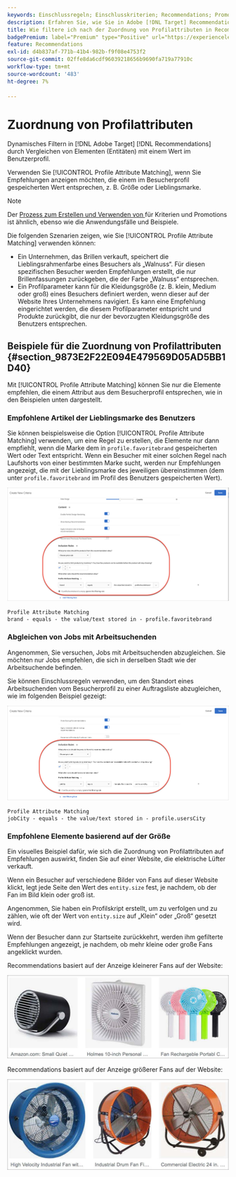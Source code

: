 ```yaml
---
keywords: Einschlussregeln; Einschlusskriterien; Recommendations; Promotion; Promotions; dynamische Filterung; dynamisch; Profilattributübereinstimmung
description: Erfahren Sie, wie Sie in Adobe [!DNL Target] Recommendations dynamisch filtern können, indem Sie Elemente (Entitäten) mit einem Wert im Benutzerprofil vergleichen.
title: Wie filtere ich nach der Zuordnung von Profilattributen in Recommendations-Aktivitäten?
badgePremium: label="Premium" type="Positive" url="https://experienceleague.adobe.com/docs/target/using/introduction/intro.html?lang=en#premium newtab=true" tooltip="Hier finden Sie Informationen zum Lieferumfang von Target Premium."
feature: Recommendations
exl-id: d4b837af-771b-41b4-982b-f9f08e4753f2
source-git-commit: 02ffe8da6cdf96039218656b9690fa719a77910c
workflow-type: tm+mt
source-wordcount: '483'
ht-degree: 7%

---
```


# Zuordnung von Profilattributen

Dynamisches Filtern in [!DNL Adobe Target] [!DNL Recommendations] durch Vergleichen von Elementen (Entitäten) mit einem Wert im Benutzerprofil.

Verwenden Sie [!UICONTROL Profile Attribute Matching], wenn Sie Empfehlungen anzeigen möchten, die einem im Besucherprofil gespeicherten Wert entsprechen, z. B. Größe oder Lieblingsmarke.

>[!NOTE]
>
>Der [Prozess zum Erstellen und Verwenden von ](/help/main/c-recommendations/c-algorithms/use-dynamic-and-static-inclusion-rules.md) für Kriterien und Promotions ist ähnlich, ebenso wie die Anwendungsfälle und Beispiele.

Die folgenden Szenarien zeigen, wie Sie [!UICONTROL Profile Attribute Matching] verwenden können:

* Ein Unternehmen, das Brillen verkauft, speichert die Lieblingsrahmenfarbe eines Besuchers als „Walnuss“. Für diesen spezifischen Besucher werden Empfehlungen erstellt, die nur Brillenfassungen zurückgeben, die der Farbe „Walnuss“ entsprechen.
* Ein Profilparameter kann für die Kleidungsgröße (z. B. klein, Medium oder groß) eines Besuchers definiert werden, wenn dieser auf der Website Ihres Unternehmens navigiert. Es kann eine Empfehlung eingerichtet werden, die diesem Profilparameter entspricht und Produkte zurückgibt, die nur der bevorzugten Kleidungsgröße des Benutzers entsprechen.

## Beispiele für die Zuordnung von Profilattributen {#section_9873E2F22E094E479569D05AD5BB1D40}

Mit [!UICONTROL Profile Attribute Matching] können Sie nur die Elemente empfehlen, die einem Attribut aus dem Besucherprofil entsprechen, wie in den Beispielen unten dargestellt.

### Empfohlene Artikel der Lieblingsmarke des Benutzers

Sie können beispielsweise die Option [!UICONTROL Profile Attribute Matching] verwenden, um eine Regel zu erstellen, die Elemente nur dann empfiehlt, wenn die Marke dem in `profile.favoritebrand` gespeicherten Wert oder Text entspricht. Wenn ein Besucher mit einer solchen Regel nach Laufshorts von einer bestimmten Marke sucht, werden nur Empfehlungen angezeigt, die mit der Lieblingsmarke des jeweiligen übereinstimmen (dem unter `profile.favoritebrand` im Profil des Benutzers gespeicherten Wert).

![Lieblingsmarke](/help/main/c-recommendations/c-algorithms/assets/favorite-brand.png)

```
Profile Attribute Matching
brand - equals - the value/text stored in - profile.favoritebrand
```

### Abgleichen von Jobs mit Arbeitsuchenden

Angenommen, Sie versuchen, Jobs mit Arbeitsuchenden abzugleichen. Sie möchten nur Jobs empfehlen, die sich in derselben Stadt wie der Arbeitsuchende befinden.

Sie können Einschlussregeln verwenden, um den Standort eines Arbeitsuchenden vom Besucherprofil zu einer Auftragsliste abzugleichen, wie im folgenden Beispiel gezeigt:

![Stadt des Benutzers](/help/main/c-recommendations/c-algorithms/assets/city.png)

```
Profile Attribute Matching
jobCity - equals - the value/text stored in - profile.usersCity
```

### Empfohlene Elemente basierend auf der Größe

Ein visuelles Beispiel dafür, wie sich die Zuordnung von Profilattributen auf Empfehlungen auswirkt, finden Sie auf einer Website, die elektrische Lüfter verkauft.

Wenn ein Besucher auf verschiedene Bilder von Fans auf dieser Website klickt, legt jede Seite den Wert des `entity.size` fest, je nachdem, ob der Fan im Bild klein oder groß ist.

Angenommen, Sie haben ein Profilskript erstellt, um zu verfolgen und zu zählen, wie oft der Wert von `entity.size` auf „Klein“ oder „Groß“ gesetzt wird.

Wenn der Besucher dann zur Startseite zurückkehrt, werden ihm gefilterte Empfehlungen angezeigt, je nachdem, ob mehr kleine oder große Fans angeklickt wurden.

Recommendations basiert auf der Anzeige kleinerer Fans auf der Website:

![Empfehlungen für kleine Fans](/help/main/c-recommendations/c-algorithms/assets/small-fans.png)

Recommendations basiert auf der Anzeige größerer Fans auf der Website:

![Empfehlungen für große Fans](/help/main/c-recommendations/c-algorithms/assets/large-fans.png)
